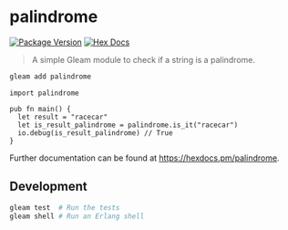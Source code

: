 # palindrome

[![Package Version](https://img.shields.io/hexpm/v/palindrome)](https://hex.pm/packages/palindrome)
[![Hex Docs](https://img.shields.io/badge/hex-docs-ffaff3)](https://hexdocs.pm/palindrome/)

> A simple Gleam module to check if a string is a palindrome.

```sh
gleam add palindrome
```
```gleam
import palindrome

pub fn main() {
  let result = "racecar"
  let is_result_palindrome = palindrome.is_it("racecar")
  io.debug(is_result_palindrome) // True
}
```

Further documentation can be found at <https://hexdocs.pm/palindrome>.

## Development

```sh
gleam test  # Run the tests
gleam shell # Run an Erlang shell
```
